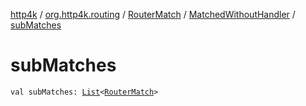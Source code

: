[http4k](../../../index.md) / [org.http4k.routing](../../index.md) / [RouterMatch](../index.md) / [MatchedWithoutHandler](index.md) / [subMatches](./sub-matches.md)

# subMatches

`val subMatches: `[`List`](https://kotlinlang.org/api/latest/jvm/stdlib/kotlin.collections/-list/index.html)`<`[`RouterMatch`](../index.md)`>`